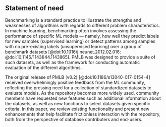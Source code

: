 ## Statement of need

Benchmarking is a standard practice to illustrate the strengths and weaknesses of algorithms with regards to different problem characteristics.
In machine learning, benchmarking often involves assessing the performance of specific ML models &mdash; namely, how well they predict labels for new samples (supervised learning) or detect patterns among samples with no pre-existing labels (unsupervised learning) over a group of benchmark datasets [@doi:10.1016/j.neunet.2012.02.016; @doi:10.1145/1143844.1143865].
PMLB was designed to provide a suite of such datasets, as well as the framework for conducting automatic evaluation of the different algorithms.

The original release of PMLB (v0.2) [@doi:10.1186/s13040-017-0154-4] received overwhelmingly positive feedback from the ML community, reflecting the pressing need for a collection of standardized datasets to evaluate models.
As the repository becomes more widely used, community members have requested new features such as additional information about the datasets, as well as new functions to select datasets given specific criteria.
In this paper, we review existing functionality and present new enhancements that help facilitate frictionless interaction with the repository, both from the perspective of database contributers and end-users.

